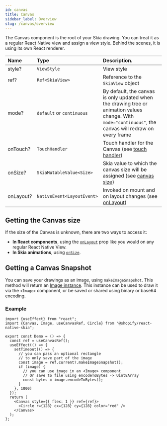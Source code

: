 ```yaml
---
id: canvas
title: Canvas
sidebar_label: Overview
slug: /canvas/overview
---
```


The Canvas component is the root of your Skia drawing.
You can treat it as a regular React Native view and assign a view style.
Behind the scenes, it is using its own React renderer.

| Name | Type     |  Description.    |
|:-----|:---------|:-----------------|
| style?   | `ViewStyle` | View style |
| ref?   | `Ref<SkiaView>` | Reference to the `SkiaView` object |
| mode?   | `default` or `continuous` | By default, the canvas is only updated when the drawing tree or animation values change. With `mode="continuous"`, the canvas will redraw on every frame |
| onTouch?    | `TouchHandler` | Touch handler for the Canvas (see [touch handler](/docs/animations/touch-events#usetouchhandler)) |
| onSize? | `SkiaMutableValue<Size>` | Skia value to which the canvas size will be assigned  (see [canvas size](/docs/animations/values#canvas-size)) |
| onLayout? | `NativeEvent<LayoutEvent>` | Invoked on mount and on layout changes (see [onLayout](https://reactnative.dev/docs/view#onlayout)) |

## Getting the Canvas size

If the size of the Canvas is unknown, there are two ways to access it:
  * **In React components**, using the [`onLayout`](https://reactnative.dev/docs/view#onlayout) prop like you would on any regular React Native View. 
  * **In Skia animations**, using [`onSize`](/docs/animations/values#canvas).

## Getting a Canvas Snapshot

You can save your drawings as an image, using `makeImageSnapshot`. This method will return an [Image instance](/docs/images#instance-methods). This instance can be used to draw it via the `<Image>` component, or be saved or shared using binary or base64 encoding.

### Example

```tsx twoslash
import {useEffect} from "react";
import {Canvas, Image, useCanvasRef, Circle} from "@shopify/react-native-skia";

export const Demo = () => {
  const ref = useCanvasRef();
  useEffect(() => {
    setTimeout(() => {
      // you can pass an optional rectangle
      // to only save part of the image
      const image = ref.current?.makeImageSnapshot();
      if (image) {
        // you can use image in an <Image> component
        // Or save to file using encodeToBytes -> Uint8Array
        const bytes = image.encodeToBytes();
      }
    }, 1000)
  });
  return (
    <Canvas style={{ flex: 1 }} ref={ref}>
      <Circle r={128} cx={128} cy={128} color="red" />
    </Canvas>
  );
};
```


